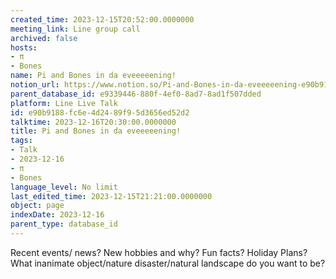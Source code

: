 ```yaml
---
created_time: 2023-12-15T20:52:00.0000000
meeting_link: Line group call
archived: false
hosts:
- π
- Bones
name: Pi and Bones in da eveeeeening!
notion_url: https://www.notion.so/Pi-and-Bones-in-da-eveeeeening-e90b9188fc6e4d2489f95d3656ed52d2
parent_database_id: e9339446-880f-4ef0-8ad7-8ad1f507dded
platform: Line Live Talk
id: e90b9188-fc6e-4d24-89f9-5d3656ed52d2
talktime: 2023-12-16T20:30:00.0000000
title: Pi and Bones in da eveeeeening!
tags:
- Talk
- 2023-12-16
- π
- Bones
language_level: No limit
last_edited_time: 2023-12-15T21:21:00.0000000
object: page
indexDate: 2023-12-16
parent_type: database_id
---
```



Recent events/ news?
New hobbies and why?
Fun facts? 
Holiday Plans?
What inanimate object/nature disaster/natural landscape do you want to be?























